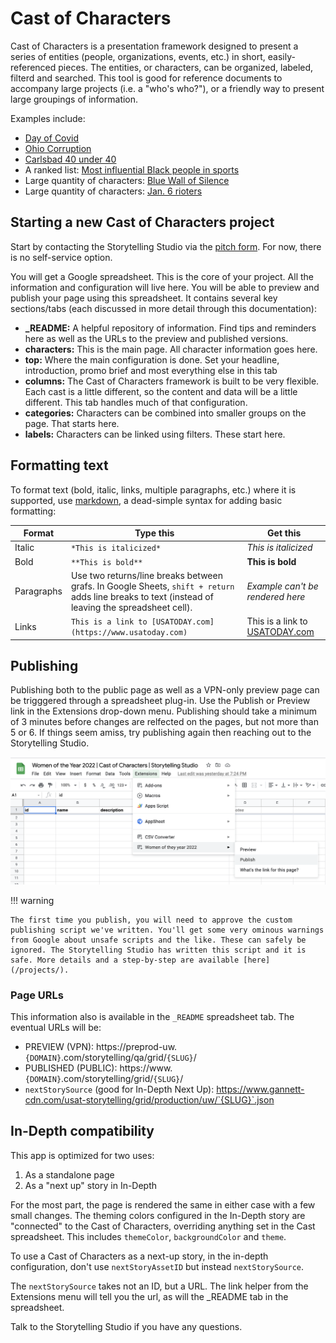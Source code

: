 # Cast of Characters

Cast of Characters is a presentation framework designed to present a series of entities (people, organizations, events, etc.) in short, easily-referenced pieces. The entities, or characters, can be organized, labeled, filterd and searched. This tool is good for reference documents to accompany large projects (i.e. a "who's who?"), or a friendly way to present large groupings of information.

Examples include:

- [Day of Covid](https://www.tennessean.com/storytelling/grid/day-of-covid-pandemic-stories/)
- [Ohio Corruption](https://www.cincinnati.com/storytelling/news/ohio-corruption-project/)
- [Carlsbad 40 under 40](https://www.currentargus.com/storytelling/grid/carlsbad-40-under-40-2021-honors-community-leaders/)
- A ranked list: [Most influential Black people in sports](https://www.usatoday.com/storytelling/grid/black-history-month-50-most-influential-black-people-in-sports/)
- Large quantity of characters: [Blue Wall of Silence](https://www.usatoday.com/storytelling/grid/blue-wall-silence-police-whistleblower-misconduct-database/)
- Large quantity of characters: [Jan. 6 rioters](https://www.usatoday.com/storytelling/capitol-riot-mob-arrests/)

## Starting a new Cast of Characters project

Start by contacting the Storytelling Studio via the [pitch form](https://forms.office.com/pages/responsepage.aspx?id=jUySvBY-iE6_Jtf8-xTy1d9IGhwIPZRFnpup0Hm8VKVUN040WkFOWEtYNU5aM1U3NTM3UlZBVDVWVS4u). For now, there is no self-service option. 

You will get a Google spreadsheet. This is the core of your project. All the information and configuration will live here. You will be able to preview and publish your page using this spreadsheet. It contains several key sections/tabs (each discussed in more detail through this documentation):

- **_README:** A helpful repository of information. Find tips and reminders here as well as the URLs to the preview and published versions.
- **characters:** This is the main page. All character information goes here.
- **top:** Where the main configuration is done. Set your headline, introduction, promo brief and most everything else in this tab
- **columns:** The Cast of Characters framework is built to be very flexible. Each cast is a little different, so the content and data will be a little different. This tab handles much of that configuration.
- **categories:** Characters can be combined into smaller groups on the page. That starts here.
- **labels:** Characters can be linked using filters. These start here.

## Formatting text

To format text (bold, italic, links, multiple paragraphs, etc.) where it is supported, use [markdown](), a dead-simple syntax for adding basic formatting:

Format | Type this |  Get this
---|---|---
Italic | `*This is italicized*` | *This is italicized*
Bold | `**This is bold**` | **This is bold**
Paragraphs | Use two returns/line breaks between grafs. In Google Sheets, `shift + return` adds line breaks to text (instead of leaving the spreadsheet cell).  | *Example can't be rendered here*
Links | `This is a link to [USATODAY.com](https://www.usatoday.com)` | This is a link to [USATODAY.com](https://www.usatoday.com)


## Publishing

Publishing both to the public page as well as a VPN-only preview page can be trigggered through a spreadsheet plug-in. Use the Publish or Preview link in the Extensions drop-down menu. Publishing should take a minimum of 3 minutes before changes are relfected on the pages, but not more than 5 or 6. If things seem amiss, try publishing again then reaching out to the Storytelling Studio.

![A screenshot of a Google Spreadsheet, with the custom Publish link selected](img/publishing-link.png#no-border)

!!! warning

    The first time you publish, you will need to approve the custom publishing script we've written. You'll get some very ominous warnings from Google about unsafe scripts and the like. These can safely be ignored. The Storytelling Studio has written this script and it is safe. More details and a step-by-step are available [here](/projects/).

### Page URLs

This information also is available in the `_README` spreadsheet tab. The eventual URLs will be:

- PREVIEW (VPN): https://preprod-uw.`{DOMAIN}`.com/storytelling/qa/grid/`{SLUG}`/
- PUBLISHED (PUBLIC): https://www.`{DOMAIN}`.com/storytelling/grid/`{SLUG}`/
- `nextStorySource` (good for In-Depth Next Up): https://www.gannett-cdn.com/usat-storytelling/grid/production/uw/`{SLUG}`.json																					
## In-Depth compatibility

This app is optimized for two uses:

1. As a standalone page
2. As a "next up" story in In-Depth

For the most part, the page is rendered the same in either case with a few small changes. The theming colors configured in the In-Depth story are "connected" to the Cast of Characters, overriding anything set in the Cast spreadsheet. This includes `themeColor`, `backgroundColor` and `theme`.

To use a Cast of Characters as a next-up story, in the in-depth configuration, don't use `nextStoryAssetID` but instead `nextStorySource`. 

The `nextStorySource` takes not an ID, but a URL. The link helper from the Extensions menu will tell you the url, as will the _README tab in the spreadsheet.

Talk to the Storytelling Studio if you have any questions.